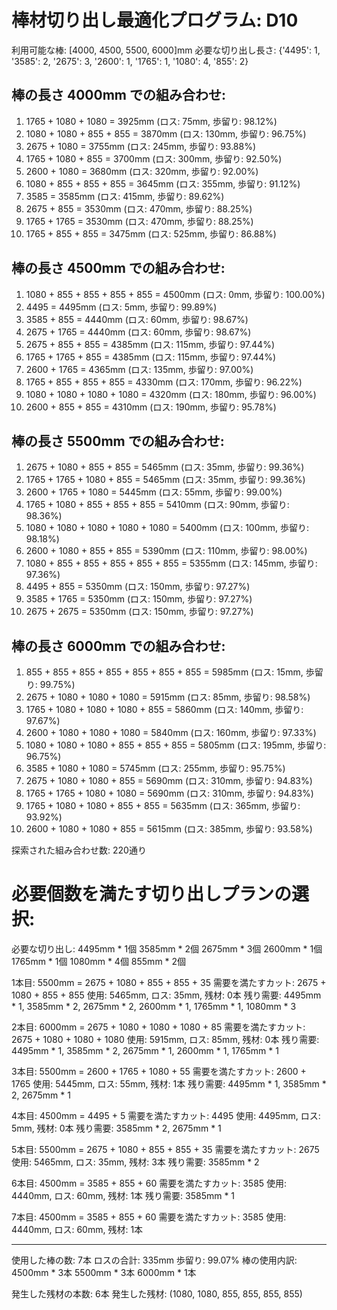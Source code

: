 棒材切り出し最適化プログラム: D10
==================================================
利用可能な棒: [4000, 4500, 5500, 6000]mm
必要な切り出し長さ: {'4495': 1, '3585': 2, '2675': 3, '2600': 1, '1765': 1, '1080': 4, '855': 2}

棒の長さ 4000mm での組み合わせ:
--------------------------------------------------
 1. 1765 + 1080 + 1080 = 3925mm (ロス: 75mm, 歩留り: 98.12%)
 2. 1080 + 1080 + 855 + 855 = 3870mm (ロス: 130mm, 歩留り: 96.75%)
 3. 2675 + 1080 = 3755mm (ロス: 245mm, 歩留り: 93.88%)
 4. 1765 + 1080 + 855 = 3700mm (ロス: 300mm, 歩留り: 92.50%)
 5. 2600 + 1080 = 3680mm (ロス: 320mm, 歩留り: 92.00%)
 6. 1080 + 855 + 855 + 855 = 3645mm (ロス: 355mm, 歩留り: 91.12%)
 7. 3585 = 3585mm (ロス: 415mm, 歩留り: 89.62%)
 8. 2675 + 855 = 3530mm (ロス: 470mm, 歩留り: 88.25%)
 9. 1765 + 1765 = 3530mm (ロス: 470mm, 歩留り: 88.25%)
10. 1765 + 855 + 855 = 3475mm (ロス: 525mm, 歩留り: 86.88%)

棒の長さ 4500mm での組み合わせ:
--------------------------------------------------
 1. 1080 + 855 + 855 + 855 + 855 = 4500mm (ロス: 0mm, 歩留り: 100.00%)
 2. 4495 = 4495mm (ロス: 5mm, 歩留り: 99.89%)
 3. 3585 + 855 = 4440mm (ロス: 60mm, 歩留り: 98.67%)
 4. 2675 + 1765 = 4440mm (ロス: 60mm, 歩留り: 98.67%)
 5. 2675 + 855 + 855 = 4385mm (ロス: 115mm, 歩留り: 97.44%)
 6. 1765 + 1765 + 855 = 4385mm (ロス: 115mm, 歩留り: 97.44%)
 7. 2600 + 1765 = 4365mm (ロス: 135mm, 歩留り: 97.00%)
 8. 1765 + 855 + 855 + 855 = 4330mm (ロス: 170mm, 歩留り: 96.22%)
 9. 1080 + 1080 + 1080 + 1080 = 4320mm (ロス: 180mm, 歩留り: 96.00%)
10. 2600 + 855 + 855 = 4310mm (ロス: 190mm, 歩留り: 95.78%)

棒の長さ 5500mm での組み合わせ:
--------------------------------------------------
 1. 2675 + 1080 + 855 + 855 = 5465mm (ロス: 35mm, 歩留り: 99.36%)
 2. 1765 + 1765 + 1080 + 855 = 5465mm (ロス: 35mm, 歩留り: 99.36%)
 3. 2600 + 1765 + 1080 = 5445mm (ロス: 55mm, 歩留り: 99.00%)
 4. 1765 + 1080 + 855 + 855 + 855 = 5410mm (ロス: 90mm, 歩留り: 98.36%)
 5. 1080 + 1080 + 1080 + 1080 + 1080 = 5400mm (ロス: 100mm, 歩留り: 98.18%)
 6. 2600 + 1080 + 855 + 855 = 5390mm (ロス: 110mm, 歩留り: 98.00%)
 7. 1080 + 855 + 855 + 855 + 855 + 855 = 5355mm (ロス: 145mm, 歩留り: 97.36%)
 8. 4495 + 855 = 5350mm (ロス: 150mm, 歩留り: 97.27%)
 9. 3585 + 1765 = 5350mm (ロス: 150mm, 歩留り: 97.27%)
10. 2675 + 2675 = 5350mm (ロス: 150mm, 歩留り: 97.27%)

棒の長さ 6000mm での組み合わせ:
--------------------------------------------------
 1. 855 + 855 + 855 + 855 + 855 + 855 + 855 = 5985mm (ロス: 15mm, 歩留り: 99.75%)
 2. 2675 + 1080 + 1080 + 1080 = 5915mm (ロス: 85mm, 歩留り: 98.58%)
 3. 1765 + 1080 + 1080 + 1080 + 855 = 5860mm (ロス: 140mm, 歩留り: 97.67%)
 4. 2600 + 1080 + 1080 + 1080 = 5840mm (ロス: 160mm, 歩留り: 97.33%)
 5. 1080 + 1080 + 1080 + 855 + 855 + 855 = 5805mm (ロス: 195mm, 歩留り: 96.75%)
 6. 3585 + 1080 + 1080 = 5745mm (ロス: 255mm, 歩留り: 95.75%)
 7. 2675 + 1080 + 1080 + 855 = 5690mm (ロス: 310mm, 歩留り: 94.83%)
 8. 1765 + 1765 + 1080 + 1080 = 5690mm (ロス: 310mm, 歩留り: 94.83%)
 9. 1765 + 1080 + 1080 + 855 + 855 = 5635mm (ロス: 365mm, 歩留り: 93.92%)
10. 2600 + 1080 + 1080 + 855 = 5615mm (ロス: 385mm, 歩留り: 93.58%)

探索された組み合わせ数: 220通り

必要個数を満たす切り出しプランの選択:
============================================================
必要な切り出し:
  4495mm * 1個
  3585mm * 2個
  2675mm * 3個
  2600mm * 1個
  1765mm * 1個
  1080mm * 4個
  855mm * 2個

1本目: 5500mm = 2675 + 1080 + 855 + 855 + 35
    需要を満たすカット: 2675 + 1080 + 855 + 855
    使用: 5465mm, ロス: 35mm, 残材: 0本
    残り需要: 4495mm * 1, 3585mm * 2, 2675mm * 2, 2600mm * 1, 1765mm * 1, 1080mm * 3

2本目: 6000mm = 2675 + 1080 + 1080 + 1080 + 85
    需要を満たすカット: 2675 + 1080 + 1080 + 1080
    使用: 5915mm, ロス: 85mm, 残材: 0本
    残り需要: 4495mm * 1, 3585mm * 2, 2675mm * 1, 2600mm * 1, 1765mm * 1

3本目: 5500mm = 2600 + 1765 + 1080 + 55
    需要を満たすカット: 2600 + 1765
    使用: 5445mm, ロス: 55mm, 残材: 1本
    残り需要: 4495mm * 1, 3585mm * 2, 2675mm * 1

4本目: 4500mm = 4495 + 5
    需要を満たすカット: 4495
    使用: 4495mm, ロス: 5mm, 残材: 0本
    残り需要: 3585mm * 2, 2675mm * 1

5本目: 5500mm = 2675 + 1080 + 855 + 855 + 35
    需要を満たすカット: 2675
    使用: 5465mm, ロス: 35mm, 残材: 3本
    残り需要: 3585mm * 2

6本目: 4500mm = 3585 + 855 + 60
    需要を満たすカット: 3585
    使用: 4440mm, ロス: 60mm, 残材: 1本
    残り需要: 3585mm * 1

7本目: 4500mm = 3585 + 855 + 60
    需要を満たすカット: 3585
    使用: 4440mm, ロス: 60mm, 残材: 1本

------------------------------
使用した棒の数: 7本
ロスの合計: 335mm
歩留り: 99.07%
棒の使用内訳:
  4500mm * 3本
  5500mm * 3本
  6000mm * 1本

発生した残材の本数: 6本
発生した残材: (1080, 1080, 855, 855, 855, 855)
